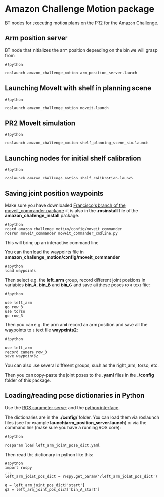 # Amazon Challenge Motion package #

BT nodes for executing motion plans on the PR2 for the Amazon Challenge.

## Arm position server ##

BT node that initializes the arm position depending on the bin we will grasp from

```
#!python

roslaunch amazon_challenge_motion arm_position_server.launch
```


## Launching MoveIt with shelf in planning scene ##

```
#!python

roslaunch amazon_challenge_motion moveit.launch
```

## PR2 MoveIt simulation ##

```
#!python

roslaunch amazon_challenge_motion shelf_planning_scene_sim.launch
```

## Launching nodes for initial shelf calibration ## 

```
#!python

roslaunch amazon_challenge_motion shelf_calibration.launch
```


## Saving joint position waypoints ##

Make sure you have downloaded [Francisco's branch of the moveit_commander package](https://github.com/fevb/moveit_commander/tree/hydro-devel-normalize-angles) (it is also in the **.rosinstall** file of the **amazon_challenge_install** package.


```
#!python
roscd amazon_challenge_motion/config/moveit_commander
rosrun moveit_commander moveit_commander_cmdline.py
```

This will bring up an interactive command line

You can then load the waypoints file in **amazon_challenge_motion/config/moveit_commander**

```
#!python
load waypoints
```

Then select e.g. the **left_arm** group, record different joint positions in variables **bin_A**, **bin_B** and **bin_C** and save all these poses to a text file:
```
#!python

use left_arm
go row_3
use torso
go row_3
```

Then you can e.g. the arm and record an arm position and save all the waypoints to a text file **waypoints2**:
```
#!python

use left_arm
record camera_row_3
save waypoints2
```

You can also use several different groups, such as the right_arm, torso, etc.

Then you can copy-paste the joint poses to the **.yaml** files in the **./config** folder of this package.


## Loading/reading pose dictionaries in Python ##

Use the [ROS parameter server](http://wiki.ros.org/rosparam) and the [python interface](http://wiki.ros.org/rospy/Overview/Parameter%20Server).

The dictionaries are in the **./config/** folder. You can load them via roslaunch files (see for example  **launch/arm_position_server.launch**) or via the command line (make sure you have a running ROS core):


```
#!python

rosparam load left_arm_joint_pose_dict.yaml
```

Then read the dictionary in python like this:

```
#!python
import rospy
...
left_arm_joint_pos_dict = rospy.get_param('/left_arm_joint_pos_dict')

q = left_arm_joint_pos_dict['start']
q2 = left_arm_joint_pos_dict['bin_A_start']

```